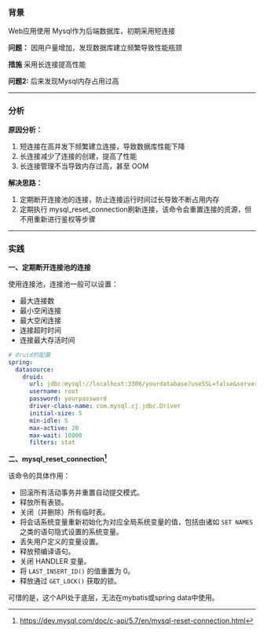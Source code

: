 ### 背景

Web应用使用 Mysql作为后端数据库，初期采用短连接

**问题：**
因用户量增加，发现数据库建立频繁导致性能瓶颈

**措施**
采用长连接提高性能

**问题2:**
后来发现Mysql内存占用过高

---

### 分析

**原因分析：**

1. 短连接在高并发下频繁建立连接，导致数据库性能下降
2. 长连接减少了连接的创建，提高了性能
3. 长连接管理不当导致内存过高，甚至 OOM

**解决思路：**

1. 定期断开连接池的连接，防止连接运行时间过长导致不断占用内存
2. 定期执行 mysql_reset_connection刷新连接，该命令会重置连接的资源，但不用重新进行鉴权等步骤

------

### 实践

**一、定期断开连接池的连接**

使用连接池，连接池一般可以设置：

- 最大连接数
- 最小空闲连接
- 最大空闲连接
- 连接超时时间
- 连接最大存活时间

```yaml
# druid的配置
spring:  
  datasource:  
    druid:  
      url: jdbc:mysql://localhost:3306/yourdatabase?useSSL=false&serverTimezone=UTC  
      username: root  
      password: yourpassword  
      driver-class-name: com.mysql.cj.jdbc.Driver  
      initial-size: 5  
      min-idle: 5  
      max-active: 20  
      max-wait: 10000  
      filters: stat
```



**二、mysql_reset_connection[^1]**

该命令的具体作用：

- 回滚所有活动事务并重置自动提交模式。
- 释放所有表锁。
- 关闭（并删除）所有临时表。
- 将会话系统变量重新初始化为对应全局系统变量的值，包括由诸如 `SET NAMES` 之类的语句隐式设置的系统变量。
- 丢失用户定义的变量设置。
- 释放预编译语句。
- 关闭 HANDLER 变量。
- 将 `LAST_INSERT_ID()` 的值重置为 0。
- 释放通过 `GET_LOCK()` 获取的锁。

可惜的是，这个API处于底层，无法在mybatis或spring data中使用。



[^1]: https://dev.mysql.com/doc/c-api/5.7/en/mysql-reset-connection.html